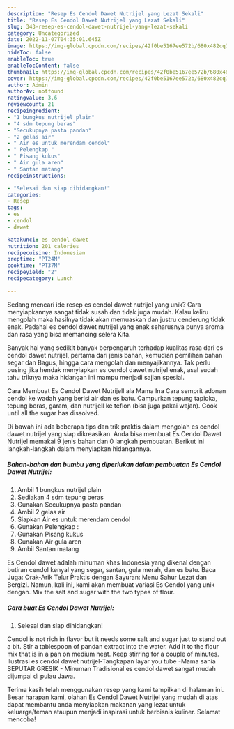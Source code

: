 ```yaml
---
description: "Resep Es Cendol Dawet Nutrijel yang Lezat Sekali"
title: "Resep Es Cendol Dawet Nutrijel yang Lezat Sekali"
slug: 343-resep-es-cendol-dawet-nutrijel-yang-lezat-sekali
category: Uncategorized
date: 2022-11-07T04:35:01.645Z
image: https://img-global.cpcdn.com/recipes/42f0be5167ee572b/680x482cq70/es-cendol-dawet-nutrijel-foto-resep-utama.jpg
hideToc: false
enableToc: true
enableTocContent: false
thumbnail: https://img-global.cpcdn.com/recipes/42f0be5167ee572b/680x482cq70/es-cendol-dawet-nutrijel-foto-resep-utama.jpg
cover: https://img-global.cpcdn.com/recipes/42f0be5167ee572b/680x482cq70/es-cendol-dawet-nutrijel-foto-resep-utama.jpg
author: Admin
authorAv: notfound
ratingvalue: 3.6
reviewcount: 21
recipeingredient:
- "1 bungkus nutrijel plain"
- "4 sdm tepung beras"
- "Secukupnya pasta pandan"
- "2 gelas air"
- " Air es untuk merendam cendol"
- " Pelengkap "
- " Pisang kukus"
- " Air gula aren"
- " Santan matang"
recipeinstructions:

- "Selesai dan siap dihidangkan!"
categories:
- Resep
tags:
- es
- cendol
- dawet

katakunci: es cendol dawet 
nutrition: 201 calories
recipecuisine: Indonesian
preptime: "PT24M"
cooktime: "PT37M"
recipeyield: "2"
recipecategory: Lunch

---
```





Sedang mencari ide resep es cendol dawet nutrijel yang unik? Cara menyiapkannya sangat tidak susah dan tidak juga mudah. Kalau keliru mengolah maka hasilnya tidak akan memuaskan dan justru cenderung tidak enak. Padahal es cendol dawet nutrijel yang enak seharusnya punya aroma dan rasa yang bisa memancing selera Kita.





Banyak hal yang sedikit banyak berpengaruh terhadap kualitas rasa dari es cendol dawet nutrijel, pertama dari jenis bahan, kemudian pemilihan bahan segar dan Bagus, hingga cara mengolah dan menyajikannya. Tak perlu pusing jika hendak menyiapkan es cendol dawet nutrijel enak,      asal sudah tahu triknya maka hidangan ini mampu menjadi sajian spesial.














Cara Membuat Es Cendol Dawet Nutrijell ala Mama Ina Cara semprit adonan cendol ke wadah yang berisi air dan es batu. Campurkan tepung tapioka, tepung beras, garam, dan nutrijell ke teflon (bisa juga pakai wajan). Cook until all the sugar has dissolved.






Di bawah ini ada beberapa tips dan trik praktis dalam mengolah es cendol dawet nutrijel yang siap dikreasikan. Anda bisa membuat Es Cendol Dawet Nutrijel memakai 9 jenis bahan dan 0 langkah pembuatan. Berikut ini langkah-langkah dalam menyiapkan hidangannya.

<!--inarticleads1-->

##### Bahan-bahan dan bumbu yang diperlukan dalam pembuatan Es Cendol Dawet Nutrijel:

1. Ambil 1 bungkus nutrijel plain
1. Sediakan 4 sdm tepung beras
1. Gunakan Secukupnya pasta pandan
1. Ambil 2 gelas air
1. Siapkan  Air es untuk merendam cendol
1. Gunakan  Pelengkap :
1. Gunakan  Pisang kukus
1. Gunakan  Air gula aren
1. Ambil  Santan matang


Es Cendol dawet adalah minuman khas Indonesia yang dikenal dengan butiran cendol kenyal yang segar, santan, gula merah, dan es batu. Baca Juga: Orak-Arik Telur Praktis dengan Sayuran: Menu Sahur Lezat dan Bergizi. Namun, kali ini, kami akan membuat variasi Es Cendol yang unik dengan. Mix the salt and sugar with the two types of flour. 

<!--inarticleads2-->

##### Cara buat Es Cendol Dawet Nutrijel:


1. Selesai dan siap dihidangkan!

Cendol is not rich in flavor but it needs some salt and sugar just to stand out a bit. Stir a tablespoon of pandan extract into the water. Add it to the flour mix that is in a pan on medium heat. Keep stirring for a couple of minutes. Ilustrasi es cendol dawet nutrijel-Tangkapan layar you tube -Mama sania SEPUTAR GRESIK - Minuman Tradisional es cendol dawet sangat mudah dijumpai di pulau Jawa. 

Terima kasih telah menggunakan resep yang kami tampilkan di halaman ini. Besar harapan kami, olahan Es Cendol Dawet Nutrijel yang mudah di atas dapat membantu anda menyiapkan makanan yang lezat untuk keluarga/teman ataupun menjadi inspirasi untuk berbisnis kuliner. Selamat mencoba!
